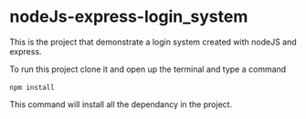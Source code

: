 # nodeJs-express-login_system

This is the project that demonstrate a login system created with nodeJS and express.

To run this project clone it and open up the terminal and type a command<br><br>
`npm install`

This command will install all the dependancy in the project.
